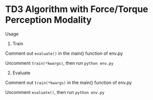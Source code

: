 # TD3 Algorithm with Force/Torque Perception Modality 

Usage
1. Train
   
Comment out `evaluate()` in the main() function of env.py

Uncomment `train(*kwargs)`, then run 
`python env.py` 

2. Evaluate

Comment out `train(*kwargs)` in the main() function of env.py

Uncomment `evaluate()`, then run
`python env.py` 
